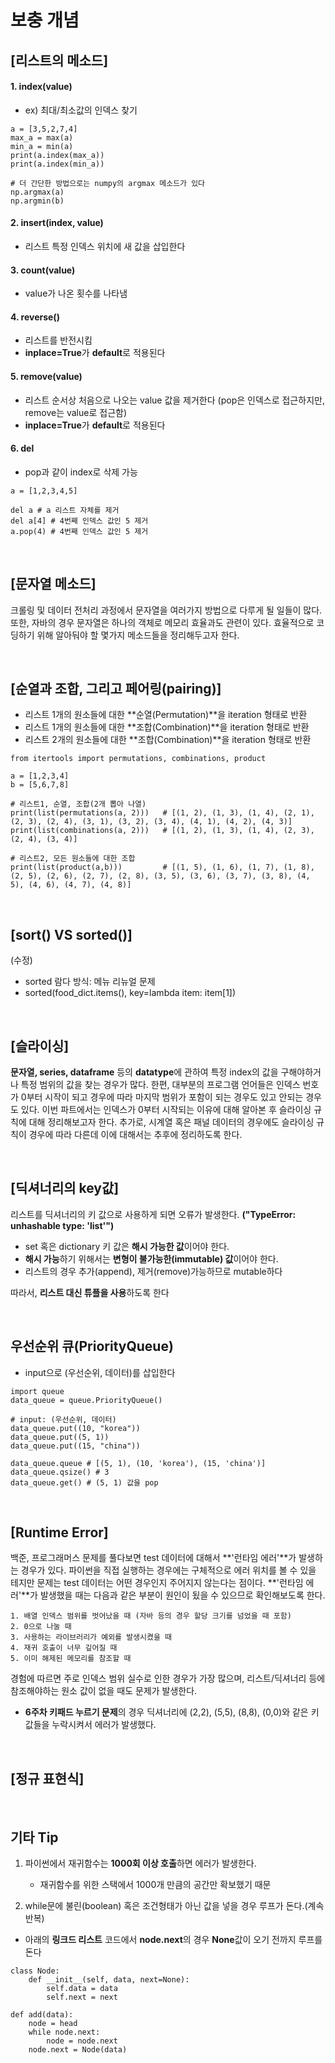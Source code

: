 # 보충 개념

## [리스트의 메소드]
#### 1. index(value)
- ex) 최대/최소값의 인덱스 찾기
```
a = [3,5,2,7,4]
max_a = max(a)
min_a = min(a)
print(a.index(max_a))
print(a.index(min_a))

# 더 간단한 방법으로는 numpy의 argmax 메소드가 있다
np.argmax(a)
np.argmin(b)
```

#### 2. insert(index, value)
- 리스트 특정 인덱스 위치에 새 값을 삽입한다

#### 3. count(value)
- value가 나온 횟수를 나타냄

#### 4. reverse()
- 리스트를 반전시킴
- **inplace=True**가 **default**로 적용된다

#### 5. remove(value)
- 리스트 순서상 처음으로 나오는 value 값을 제거한다 (pop은 인덱스로 접근하지만, remove는 value로 접근함)
- **inplace=True**가 **default**로 적용된다

#### 6. del
- pop과 같이 index로 삭제 가능
```
a = [1,2,3,4,5]

del a # a 리스트 자체를 제거
del a[4] # 4번째 인덱스 값인 5 제거
a.pop(4) # 4번째 인덱스 값인 5 제거
```

<br>


## [문자열 메소드]
크롤링 및 데이터 전처리 과정에서 문자열을 여러가지 방법으로 다루게 될 일들이 많다. 또한, 자바의 경우 문자열은 하나의 객체로 메모리 효율과도 관련이 있다. 효율적으로 코딩하기 위해 알아둬야 할 몇가지 메소드들을 정리해두고자 한다.

<br>

## [순열과 조합, 그리고 페어링(pairing)]
- 리스트 1개의 원소들에 대한 **순열(Permutation)**을 iteration 형태로 반환
- 리스트 1개의 원소들에 대한 **조합(Combination)**을 iteration 형태로 반환
- 리스트 2개의 원소들에 대한 **조합(Combination)**을 iteration 형태로 반환

```
from itertools import permutations, combinations, product

a = [1,2,3,4]
b = [5,6,7,8]

# 리스트1, 순열, 조합(2개 뽑아 나열)
print(list(permutations(a, 2)))   # [(1, 2), (1, 3), (1, 4), (2, 1), (2, 3), (2, 4), (3, 1), (3, 2), (3, 4), (4, 1), (4, 2), (4, 3)]
print(list(combinations(a, 2)))   # [(1, 2), (1, 3), (1, 4), (2, 3), (2, 4), (3, 4)]

# 리스트2, 모든 원소들에 대한 조합
print(list(product(a,b)))         # [(1, 5), (1, 6), (1, 7), (1, 8), (2, 5), (2, 6), (2, 7), (2, 8), (3, 5), (3, 6), (3, 7), (3, 8), (4, 5), (4, 6), (4, 7), (4, 8)]
```

<br> 

## [sort() VS sorted()]

(수정)
- sorted 람다 방식: 메뉴 리뉴얼 문제
- sorted(food_dict.items(), key=lambda item: item[1])
<br>

## [슬라이싱]
**문자열, series, dataframe** 등의 **datatype**에 관하여 특정 index의 값을 구해야하거나 특정 범위의 값을 찾는 경우가 많다. 한편, 대부분의 프로그램 언어들은 인덱스 번호가 0부터 시작이 되고 경우에 따라 마지막 범위가 포함이 되는 경우도 있고 안되는 경우도 있다. 이번 파트에서는 인덱스가 0부터 시작되는 이유에 대해 알아본 후 슬라이싱 규칙에 대해 정리해보고자 한다. 추가로, 시계열 혹은 패널 데이터의 경우에도 슬라이싱 규칙이 경우에 따라 다른데 이에 대해서는 추후에 정리하도록 한다.

<br>

## [딕셔너리의 key값]
리스트를 딕셔너리의 키 값으로 사용하게 되면 오류가 발생한다. **("TypeError: unhashable type: 'list'")**
- set 혹은 dictionary 키 값은 **해시 가능한 값**이어야 한다.
- **해시 가능**하기 위해서는 **변형이 불가능한(immutable) 값**이어야 한다.
- 리스트의 경우 추가(append), 제거(remove)가능하므로 mutable하다

따라서, **리스트 대신 튜플을 사용**하도록 한다

<br>

## 우선순위 큐(PriorityQueue)
- input으로 (우선순위, 데이터)를 삽입한다
```
import queue
data_queue = queue.PriorityQueue()

# input: (우선순위, 데이터)
data_queue.put((10, "korea"))
data_queue.put((5, 1))
data_queue.put((15, "china"))

data_queue.queue # [(5, 1), (10, 'korea'), (15, 'china')]
data_queue.qsize() # 3
data_queue.get() # (5, 1) 값을 pop
```

<br>


## [Runtime Error]
백준, 프로그래머스 문제를 풀다보면 test 데이터에 대해서 **'런타임 에러'**가 발생하는 경우가 있다. 파이썬을 직접 실행하는 경우에는 구체적으로 에러 위치를 볼 수 있을 테지만 문제는 test 데이터는 어떤 경우인지 주어지지 않는다는 점이다. **'런타임 에러'**가 발생했을 때는 다음과 같은 부분이 원인이 됬을 수 있으므로 확인해보도록 한다.

    1. 배열 인덱스 범위를 벗어났을 때 (자바 등의 경우 할당 크기를 넘었을 때 포함)
    2. 0으로 나눌 때
    3. 사용하는 라이브러리가 예외를 발생시켰을 때
    4. 재귀 호출이 너무 깊어질 때
    5. 이미 해제된 메모리를 참조할 때

경험에 따르면 주로 인덱스 범위 실수로 인한 경우가 가장 많으며, 리스트/딕셔너리 등에 참조해야하는 원소 값이 없을 때도 문제가 발생한다.
- **6주차 키패드 누르기 문제**의 경우 딕셔너리에 (2,2), (5,5), (8,8), (0,0)와 같은 키값들을 누락시켜서 에러가 발생했다.

<br>

## [정규 표현식]

<br>

## 기타 Tip
1. 파이썬에서 재귀함수는 **1000회 이상 호출**하면 에러가 발생한다.
    - 재귀함수를 위한 스택에서 1000개 만큼의 공간만 확보했기 때문
 
2. while문에 불린(boolean) 혹은 조건형태가 아닌 값을 넣을 경우 루프가 돈다.(계속 반복)
- 아래의 **링크드 리스트** 코드에서 **node.next**의 경우 **None**값이 오기 전까지 루프를 돈다
```
class Node:
    def __init__(self, data, next=None):
        self.data = data
        self.next = next

def add(data):
    node = head
    while node.next:
        node = node.next
    node.next = Node(data) 
```
